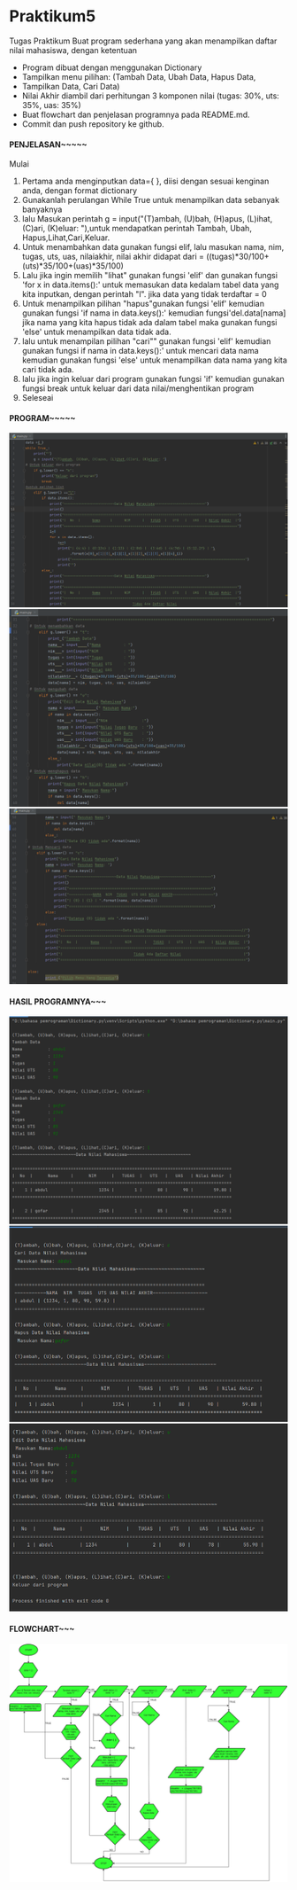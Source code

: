 # Praktikum5
Tugas Praktikum
Buat program sederhana yang akan menampilkan daftar nilai
mahasiswa, dengan ketentuan

- Program dibuat dengan menggunakan Dictionary
- Tampilkan menu pilihan: (Tambah Data, Ubah Data, Hapus Data,
- Tampilkan Data, Cari Data)
- Nilai Akhir diambil dari perhitungan 3 komponen nilai (tugas: 30%, uts: 35%, uas: 35%)
- Buat flowchart dan penjelasan programnya pada README.md.
- Commit dan push repository ke github.

#### PENJELASAN~~~~~
Mulai
1. Pertama anda menginputkan data={ }, diisi dengan sesuai kenginan anda, dengan format dictionary
2. Gunakanlah perulangan While True untuk menampilkan data sebanyak banyaknya
3. lalu Masukan perintah g = input("(T)ambah, (U)bah, (H)apus, (L)ihat,(C)ari, (K)eluar: "),untuk mendapatkan perintah Tambah, Ubah, Hapus,Lihat,Cari,Keluar.
4. Untuk menambahkan data gunakan fungsi elif, lalu masukan nama, nim, tugas, uts, uas, nilaiakhir, nilai akhir didapat dari = ((tugas)*30/100+(uts)*35/100+(uas)*35/100)
5. Lalu jika ingin memilih  "lihat" gunakan fungsi 'elif' dan gunakan fungsi 'for x in data.items():' untuk memasukan data kedalam tabel data yang kita inputkan, dengan perintah "l". jika data yang tidak terdaftar = 0
6. Untuk menampilkan pilihan "hapus"gunakan fungsi 'elif' kemudian gunakan fungsi 'if nama in data.keys():' kemudian fungsi'del.data[nama] jika nama yang kita hapus tidak ada dalam tabel maka gunakan fungsi 'else' untuk menampilkan data tidak ada.
7. lalu untuk menampilan pilihan "cari"" gunakan fungsi 'elif' kemudian gunakan fungsi if nama in data.keys():' untuk mencari data nama kemudian gunakan fungsi 'else' untuk menampilkan data nama yang kita cari tidak ada.
8. lalu jika ingin keluar dari program  gunakan fungsi 'if' kemudian gunakan fungsi break untuk keluar dari data nilai/menghentikan program
9. Seleseai

#### PROGRAM~~~~~
![Gambar 1](gambar/ss1.png)
![Gambar 2](gambar/ss2.png)
![Gambar 3](gambar/ss3.png)

#### HASIL PROGRAMNYA~~~
![Gambar 4](gambar/ss4.png)
![Gambar 5](gambar/ss5.png)
![Gambar 6](gambar/ss6.png)

####  FLOWCHART~~~
![Gambar 7](flowchart/flowchart%205.jpg)